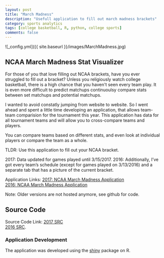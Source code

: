 ```yaml
---
layout: post
title: "March Madness"
description: "Usefull application to fill out march madness brackets"
category: sports analytics
tags: [college basketball, R, python, college sports]
comments: false
---
```


![_config.yml]({{ site.baseurl }}/images/MarchMadness.jpg)

## NCAA March Madness Stat Visualizer

For those of you that love filling out NCAA brackets, have you ever struggled to fill out a bracket? Unless you religiously watch college basketball, there is a high chance that you haven't seen every team play. It is even more difficult to predict matchups continuoulsy compare stats between set matchups and potential matchups. 

I wanted to avoid constatly jumping from website to website. So I went ahead and spent a little time developing an application, that allows team-team comparision for the tournament this year. This application has data for all tournament teams and will allow you to cross-compare teams and players.  

You can compare teams based on different stats, and even look at individual players or compare the team as a whole. 

TLDR: Use this application to fill out your NCAA bracket. 

2017: Data updated for games played until 3/15/2017.
2016: Additionally, I’ve got every team’s schedule (except for games played on 3/13/2016) and a separate tab that has a picture of the current bracket. 


Application Links:
      [2017: NCAA March Madness Application](https://meysubb.shinyapps.io/2017_marchmadness/)    
      [2016: NCAA March Madness Application](https://meysubb.shinyapps.io/NCAAB/)     

Note: Older versions are not hosted anymore, see github for code.

## Source Code

Source Code Link: 
        [2017 SRC](https://github.com/meysubb/NCAAB_shiny_app/tree/master/2017/Shiny_App/2017_MarchMadness)  
        [2016 SRC](https://github.com/meysubb/NCAAB_shiny_app/tree/master/2016).      


### Application Development 

The application was developed using the [shiny](http://shiny.rstudio.com/) package on R. 